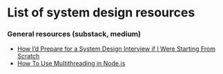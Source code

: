 # List of system design resources

### General resources (substack, medium)
- [How I’d Prepare for a System Design Interview if I Were Starting From Scratch](https://hellointerview.substack.com/p/how-id-prepare-for-a-system-design)
- [How To Use Multithreading in Node.js](https://www.digitalocean.com/community/tutorials/how-to-use-multithreading-in-node-js#introduction)
